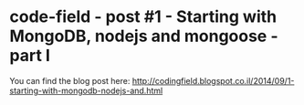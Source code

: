 code-field - post #1 - Starting with MongoDB, nodejs and mongoose - part I
==========

You can find the blog post here: http://codingfield.blogspot.co.il/2014/09/1-starting-with-mongodb-nodejs-and.html
